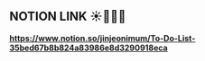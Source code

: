 ## NOTION LINK ☀️🐶🔥🌙

**https://www.notion.so/jinjeonimum/To-Do-List-35bed67b8b824a83986e8d3290918eca**
